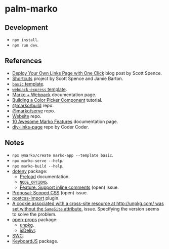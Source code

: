 # palm-marko

## Development

- `npm install`.
- `npm run dev`.

## References

- [Deploy Your Own Links Page with One Click](https://scottspence.com/posts/once-click-links-page) blog post by Scott Spence.
- [Shortcuts](https://github.com/notrab/shortcuts) project by Scott Spence and Jamie Barton.
- [`basic` template](https://github.com/marko-js/examples/tree/master/examples/basic).
- [`webpack-express` template](https://github.com/marko-js/examples/tree/master/examples/webpack-express).
- [Marko + Webpack](https://markojs.com/docs/webpack/) documentation page.
- [Building a Color Picker Component](https://markojs.com/docs/color-picker/) tutorial.
- [@marko/build](https://github.com/marko-js/cli/blob/main/packages/build/README.md) repo.
- [@marko/serve](https://github.com/marko-js/cli/blob/main/packages/serve/README.md) repo.
- [Website](https://github.com/marko-js/website) repo.
- [10 Awesome Marko Features](https://markojs.com/docs/10-awesome-marko-features/) documentation page.
- [diy-links-page](https://github.com/thecodercoder/diy-links-page) repo by Coder Coder.

## Notes

- `npx @marko/create marko-app --template basic`.
- `npx marko-serve --help`.
- `npx marko-build --help`.
- [dotenv](https://github.com/motdotla/dotenv) package:
  - [Preload](https://github.com/motdotla/dotenv#preload) documentation.
  - [`NODE_OPTIONS`](https://nodejs.org/api/cli.html#node_optionsoptions).
  - [Feature: Support inline comments](https://github.com/motdotla/dotenv/issues/524) (open) issue.
- [Proposal: Scoped CSS](https://github.com/marko-js/marko/issues/666) (open) issue.
- [postcss-import](https://github.com/postcss/postcss-import) plugin.
- [A cookie associated with a cross-site resource at http://unpkg.com/ was set without the `SameSite` attribute.](https://github.com/mjackson/unpkg/issues/234) issue. Specifying the version seems to solve the problem.
- [open-props](https://www.npmjs.com/package/open-props) package:
  - [unpkg](https://unpkg.com/browse/open-props@1.1.1/).
  - [jsDelivr](https://www.jsdelivr.com/package/npm/open-props).
- [SWC](https://swc.rs/).
- [KeyboardJS](https://github.com/RobertWHurst/KeyboardJS) package.
